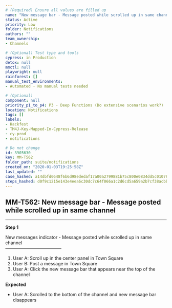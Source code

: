 ```yaml
---
# (Required) Ensure all values are filled up
name: "New message bar - Message posted while scrolled up in same channel"
status: Active
priority: Low
folder: Notifications
authors: ""
team_ownership: 
- Channels

# (Optional) Test type and tools
cypress: in Production
detox: null
mmctl: null
playwright: null
rainforest: []
manual_test_environments: 
- Automated - No manual tests needed

# (Optional)
component: null
priority_p1_to_p4: P3 - Deep Functions (Do extensive scenarios work?)
location: Notifications
tags: []
labels: 
- Hackfest
- TM4J-Key-Mapped-In-Cypress-Release
- cy-prod
- notifications

# Do not change
id: 3905630
key: MM-T562
folder_path: suite/notifications
created_on: "2020-01-03T19:25:58Z"
last_updated: ""
case_hashed: a14dbfd0648f6b6d98ededaf17a00a2799881b75c800e0834dd5c01076792e92784e873ed0436ed748d215d4642f2b49
steps_hashed: d0f9c1215e143e4eea6c30dc7c64f066a1c2d6cd5a659a2b7cf38acbbe09b92c97ee906d2df1a6a04637759764b6137a
---
```


## MM-T562: New message bar - Message posted while scrolled up in same channel

---

**Step 1**

New messages indicator - Message posted while scrolled up in same channel\
–––––––––––––––––––––––––

1. User A: Scroll up in the center panel in Town Square
2. User B: Post a message in Town Square
3. User A: Click the new message bar that appears near the top of the channel

**Expected**

- User A: Scrolled to the bottom of the channel and new message bar disappears
